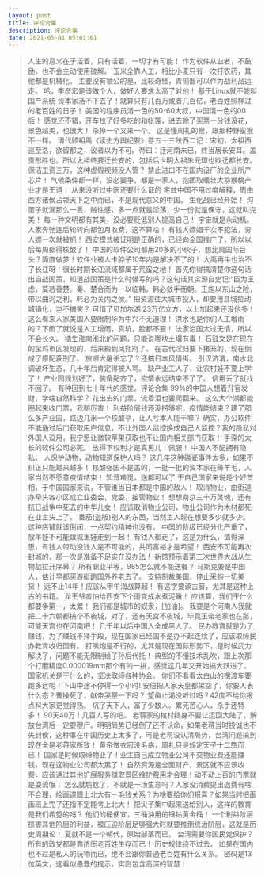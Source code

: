 ```yaml
---
layout: post
title: 评论合集 
description: 评论合集
date: 2021-05-01 05:01:01
---
```


> 人生的意义在于活着，只有活着，一切才有可能！
> 作为软件从业者，不鼓励，也不会主动使用破解。
> 玉米全靠人工，相比小麦只有一次打农药，其他都是机械化。
> 主要没有虢公的墓，比较奇怪，青铜器可以作为战利品运走。
> 哈，李彦宏是该做个人，做好人要求太高了对他！
> 基于Linux就不能叫国产系统
> 资本家活不下去了！就算只有几百万或者几百亿，老百姓照样过的老百姓的日子！
> 美国的程序员清一色的50-60大叔，中国清一色的00后！
> 感觉还不错，开车拉了好多吃的和帐篷，进去除了买票一分钱没花，景色超美，也很大！
> 杀掉一个又来一个。
> 这是懂周礼的猴，跟那种野蛮猴不一样。
> 清代顾祖禹《读史方舆纪要》卷五十三陕西二记：宋初，太祖西巡至洛，欲留都之，议者以为不可。帝曰：迁河南未已，终当居长安耳。盖贵形胜也。所以太祖终要迁长安的，包括后世明太祖朱元璋也欲迁都长安。
> 保洁工资三万，这种虚假视频没人管？
> 禁止进口不在国内设厂的企业所产芯片！
> 气候条件都一样，没必要争，都是一家人，抱团取暖壮大猕猴桃产业才是王道！
> 从来没听过中医还要什么证的
> 宅兹中国不用过度解释，周由西方诸侯占领天下之中而已，不是现代意义的中国。
> 生化战已经开始！
> 沟蛋子就漏那么一丢，贼性感，多一点就是淫荡，少一份就是保守，这就叫完美！
> 每一种文明都有其美，没必要贬低别人提高自己！
> 宇宙就是永动机。
> 人家奔驰连后轮转向都包月收费，这不算啥！
> 有钱人嫖娼千次不犯法，穷人嫖一次就被抓！
> 西安模式被证明是正确的，已经向全国推广了，所以以后每周都得核酸了！
> 中国的软件公司都用20多的小伙子，想比肩国际巨头？简直做梦！软件业被人卡脖子10年内是解决不了的！
> 大禹再牛也治不了长江呀！很长时期长江流域都属于荒蛮之地！
> 首先你得搞清楚你这句话出自战国策，知道战国策是什么时候写的吗？这句话其实源自史记:“臣为王虑，莫若善楚。秦、楚合而为一以临韩，韩必敛手而朝。王施以东山之险，带以曲河之利，韩必为关内之侯。”
> 把资源往大城市投入，却要用县城拉动城镇化，岂不搞笑？
> 可惜了贝加尔湖 23万亿立方，以上加起来还没他多！
> 这么看来人家美国人要限制华为中兴不无道理！
> 洪水也是你们人工增雨的？下雨了就说是人工增雨，真坑，脸都不要！
> 法家治国太过无情，所以不会长久。
> 橘生淮南淮北的问题，只能说哪块土壤有毒！
> 石鼓文是在现在的宝鸡市区发现的，后来搬到凤翔府了。
> 在古代淫妇要下猪笼的，现在倒成了原配获刑了。
> 旅顺大屠杀忘了？还搞日本风情街。
> 引汉济渭，南水北调破坏生态，几十年后肯定得被人骂。
> 缺产业工人了，让农村娃不要上学了！
> 产业园规划好了，装备配齐了，疫情永远结束不了了。
> 信用丢了就找不回了。
> 有种回到七十年代的感觉。评论合集
> 99%的中国人想着升官发财，学啥自然科学？
> 花出去的门票，流着泪也要爬回来。
> 这么大个湖都能圈起来收门票，我朝厉害！
> 利益阶层钱还没捞够呢，疫情能结束？建了那么多产业园，路边几米一个核酸亭，让人亏本人能干嘛？
> 确实，办公软件不能通过后门获取用户信息，不让外国人监控换成自己人监控？我的隐私对外国人没用，我宁愿让微软苹果获取也不让国内相关部门获取！
> 手深的太长的软件公司必死。
> 放得下权利才是真男儿！佩服！
> 中国人不配拥有隐私。
> 人保护动物，动物知道保护人吗？
> 这几年这种碰瓷事件太多，如果不纠正只能越来越多！
> 核酸强国不是盖的，一批一批的资本家在薅羊毛，人家当然不愿意疫情结束！
> 知音难觅，送都可以了
> 于自己国家来说是个好首相，于中国国家来说，不管谁当日本都是中国的敌人！
> 取消物业，由街道办牵头各小区成立业委会，党委，接管物业！
> 想想南京三十万灵魂，还有抗日战争中死去的中华儿女！
> 应该取消物业公司，物业公司作为木材都死在业主头上了。
> 番茄(盗版)别人的东西，当然主人现在想要多少就多少。
> 这种店铺就该倒闭，一点契约精神也没有。
> 中国的阶级已经分化严重了，放羊娃不可能跟城里娃走到一起！
> 有钱人都走了，这是为什么，值得深思，有钱人带动没钱人是不可能的，共同富裕才是希望！
> 西安不可能再次封城的，那一次是准备不足实在没办法！
> 新馆预示着第三次世界大战从生物战拉开序幕？
> 所有职业平等，985怎么就不能送餐？
> 马斯克要是中国人，估计早都买游艇跑国外养老去了。
> 支持制裁美国，停止采购一切美货！
> 远不止14年！应该从甲午海战算起！
> 有这字要读古音，尤其是这种上古的书籍。
> 龙王爷害怕给西安下个雨变成水煮泥鳅！
> 应该算，我们干什么都要争第一，太累！
> 我们都是城市的奴隶，[加油]。
> 我要是个河南人我就把二十六朝都搞个不夜城，对了，还有天宫不夜城，毕竟玉帝老家也在那，可能天宫也在河南吧！
> 几千年以后中国人全成黑人了。
> 民办教育就是为了赚钱，为了赚钱不择手段，现在国家已经国不是办不起连续了，应该取缔民办教育收归国有。
> 打嘴炮是不行的，尤其是现在国际形势下，是时候武力解决了，问题不能无限制给子孙后代托！
> 典型的不懂技术乱吹，跟上次那个打磨精度0.000019mm那个有的一拼，感觉这几年又开始搞大跃进了。
> 国家机关是干什么的，坚决取缔各种协会。
> 你们不看看太白山的摆渡车要跑多远呢！下山中途不停得一个小时!
> 安倍把人家天皇都架空了，你要人表什么态？曹操死了，献帝哭祭一下吗？
> 望梅止渴没听过吗？42度不给你报点料大家更觉得热。
> 坑了天下人，富了少数人。累死苦心人，杀手还特多！
> 90天40万！几百人写的吧。
> 老蒋家的棺材终身不要让运回大陆了，解放台湾后一定要鞭尸。明明局势已经倒了还不认命，如果老蒋当时投诚也不失封侯，这种事在中国历史上太多了，可是老蒋没认清局势，台湾问题搞到现在全是老蒋家所致！
> 黄帝做衣冠没毛病，周礼只是规定天子十二旒而已！
> 国家是时候取缔物业了！业主自己成立物业公司不交物业费还能赚钱，现在这物业公司都太黑了！
> 自然资源是全面财产，景区就不应该收费，应该通过其他扩展服务赚取景区维护费用才合理！动不动上百的门票就是耍流氓！
> 怎么就尴尬了，不就是一场生意吗？人家没消费提出退费有啥不合理，绘画课跟上北大有一毛钱关系？为啥要给你们报喜？如果当时把画画班上完了还指不定能考上北大！
> 把尖子集中起来送给别人，这样的教育是我们希望的吗？
> 他们的桶便宜，三桶油用的镶钻黄金桶！
> 一个利益阶层损害其他阶层的利益，被压迫阶层足够强大时就要推倒统治阶层，这就是历史周期论！
> 夏就不是一个朝代，原始部落而已。
> 台湾需要你国民党保护？所有的政党都是靠挤压老百姓生存而已！
> 历史规律绕不过去。
> 如果在国内也不过是私人的玩物而已，绝不会跟你普通老百姓有什么关系。
> 密码是13位英文，这看似愚蠢的提示，实则包含高深的智慧！
